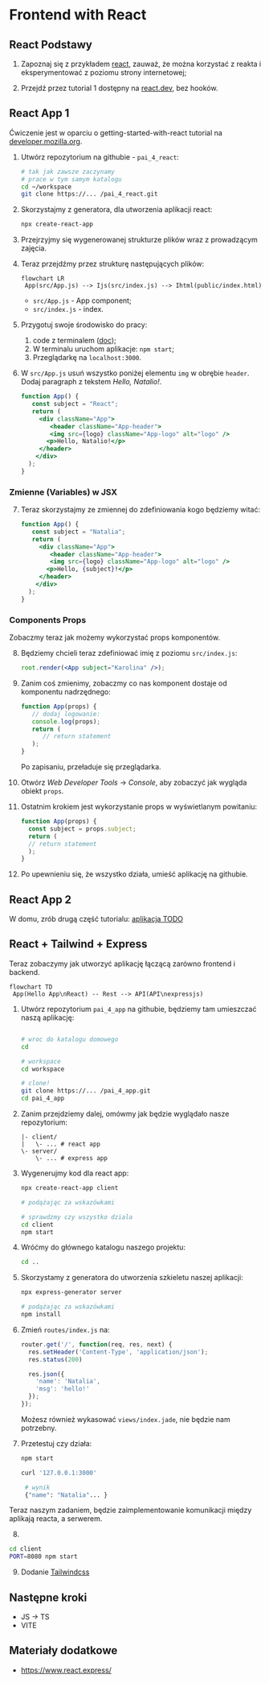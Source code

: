# Frontend with React

## React Podstawy

1. Zapoznaj się z przykładem [react](react/), zauważ, że można korzystać z reakta i eksperymentować z poziomu strony internetowej;

2. Przejdź przez tutorial 1 dostępny na [react.dev](https://react.dev/learn), bez hooków.

## React App 1

Ćwiczenie jest w oparciu o getting-started-with-react tutorial na [developer.mozilla.org](https://developer.mozilla.org/en-US/docs/Learn/Tools_and_testing/Client-side_JavaScript_frameworks/React_getting_started).

1. Utwórz repozytorium na githubie - `pai_4_react`:

   ```bash
   # tak jak zawsze zaczynamy
   # prace w tym samym katalogu
   cd ~/workspace
   git clone https://... /pai_4_react.git
   ```

2. Skorzystajmy z generatora, dla utworzenia aplikacji react:

   ```bash
   npx create-react-app
   ```

3. Przejrzyjmy się wygenerowanej strukturze plików wraz z prowadzącym zajęcia.

4. Teraz przejdźmy przez strukturę następujących plików:

   ```mermaid
   flowchart LR
    App(src/App.js) --> Ijs(src/index.js) --> Ihtml(public/index.html)
   ```

   - `src/App.js` - App component;
   - `src/index.js` - index.

5. Przygotuj swoje środowisko do pracy:

   1. code z terminalem ([doc](https://code.visualstudio.com/docs/terminal/basics));
   2. W terminalu uruchom aplikacje: `npm start`;
   3. Przeglądarkę na `localhost:3000`.

6. W `src/App.js` usuń wszystko poniżej elementu `img` w obrębie `header`. Dodaj paragraph z tekstem <i>Hello, Natalio!</i>.

   ```jsx
   function App() {
      const subject = "React";
      return (
        <div className="App">
           <header className="App-header">
           <img src={logo} className="App-logo" alt="logo" />
          <p>Hello, Natalio!</p>
        </header>
       </div>
     );
   }
   ```

### Zmienne (Variables) w JSX

7. Teraz skorzystajmy ze zmiennej do zdefiniowania kogo będziemy witać:

   ```jsx
   function App() {
      const subject = "Natalia";
      return (
        <div className="App">
           <header className="App-header">
           <img src={logo} className="App-logo" alt="logo" />
          <p>Hello, {subject}!</p>
        </header>
       </div>
     );
   }
   ```

### Components Props

Zobaczmy teraz jak możemy wykorzystać props komponentów.

8. Będziemy chcieli teraz zdefiniować imię z poziomu `src/index.js`:

   ```jsx
   root.render(<App subject="Karolina" />);
   ```
9. Zanim coś zmienimy, zobaczmy co nas komponent dostaje od komponentu nadrzędnego:

   ```jsx
   function App(props) {
      // dodaj logowanie:
      console.log(props);
      return (
         // return statement
      );
   }
   ```

   Po zapisaniu, przeładuje się przeglądarka.

10. Otwórz *Web Developer Tools* -> *Console*, aby zobaczyć jak wygląda obiekt `props`.

11. Ostatnim krokiem jest wykorzystanie props w wyświetlanym powitaniu:

    ```jsx
    function App(props) {
      const subject = props.subject;
      return (
      // return statement
      );
    }
    ```

12. Po upewnieniu się, że wszystko działa, umieść aplikację na githubie.

## React App 2

W domu, zrób drugą część tutorialu: [aplikacja TODO](https://developer.mozilla.org/en-US/docs/Learn/Tools_and_testing/Client-side_JavaScript_frameworks/React_todo_list_beginning)

## React + Tailwind + Express

Teraz zobaczymy jak utworzyć aplikację łączącą zarówno frontend i backend.

```mermaid
flowchart TD
 App(Hello App\nReact) -- Rest --> API(API\nexpressjs)
```

1. Utwórz repozytorium `pai_4_app` na githubie, będziemy tam umieszczać naszą aplikację:

   ```bash

   # wroc do katalogu domowego
   cd

   # workspace
   cd workspace

   # clone!
   git clone https://... /pai_4_app.git
   cd pai_4_app
   ```

2. Zanim przejdziemy dalej, omówmy jak będzie wyglądało nasze repozytorium:

   ```
   |- client/
   |   \- ... # react app
   \- server/
       \- ... # express app
   ```

3. Wygenerujmy kod dla react app:

   ```bash
   npx create-react-app client

   # podążając za wskazówkami
   ```

   ```bash
   # sprawdzmy czy wszystko dziala
   cd client
   npm start
   ```

4. Wróćmy do głównego katalogu naszego projektu:

   ```bash
   cd ..
   ```

5. Skorzystamy z generatora do utworzenia szkieletu naszej aplikacji:

   ```bash
   npx express-generator server

   # podążając za wskazówkami
   npm install
   ```

6. Zmień `routes/index.js` na:

   ```javascript
   router.get('/', function(req, res, next) {
     res.setHeader('Content-Type', 'application/json');
     res.status(200)

     res.json({
       'name': 'Natalia',
       'msg': 'hello!'
     });
   });
   ```

   Możesz również wykasować `views/index.jade`, nie będzie nam potrzebny.

7. Przetestuj czy działa:

   ```bash
   npm start
   ```

   ```bash
   curl '127.0.0.1:3000'

    # wynik
    {"name": "Natalia"... }
   ```

Teraz naszym zadaniem, będzie zaimplementowanie komunikacji między aplikają reacta, a serwerem.

8.

   ```bash
   cd client
   PORT=8080 npm start
   ```


9. Dodanie [Tailwindcss](https://tailwindcss.com/docs/guides/create-react-app)

## Następne kroki

- JS -> TS
- VITE

## Materiały dodatkowe

- https://www.react.express/
